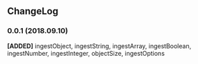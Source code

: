 ## ChangeLog

### 0.0.1 (2018.09.10)
__[ADDED]__ ingestObject, ingestString, ingestArray, ingestBoolean, ingestNumber, ingestInteger, objectSize, ingestOptions

